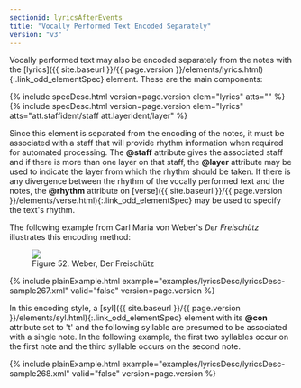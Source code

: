 ```yaml
---
sectionid: lyricsAfterEvents
title: "Vocally Performed Text Encoded Separately"
version: "v3"
---
```




Vocally performed text may also be encoded separately from the notes with the [lyrics]({{ site.baseurl }}/{{ page.version }}/elements/lyrics.html){:.link_odd_elementSpec} element. These are the main components:



{% include specDesc.html version=page.version elem="lyrics" atts="" %}
{% include specDesc.html version=page.version elem="lyrics" atts="att.staffident/staff att.layerident/layer" %}



Since this element is separated from the encoding of the notes, it must be associated
with a
staff that will provide rhythm information when required for automated processing.
The
**@staff** attribute gives the associated staff and if there is more than one layer on
that staff, the **@layer** attribute may be used to indicate the layer from which the
rhythm should be taken. If there is any divergence between the rhythm of the vocally
performed
text and the notes, the **@rhythm** attribute on [verse]({{ site.baseurl }}/{{ page.version }}/elements/verse.html){:.link_odd_elementSpec} may be used
to specify the text's rhythm.


The following example from Carl Maria von Weber's *Der Freischütz* illustrates
this encoding method:

<figure class="figure"><img src="{{ site.baseurl }}/Images/modules/lyrics/ex_lyric.png" class="img-responsive"><figcaption class="figure-caption">Figure 52. Weber, Der Freischütz</figcaption>
</figure>
{% include plainExample.html example="examples/lyricsDesc/lyricsDesc-sample267.xml" valid="false" version=page.version %}


In this encoding style, a [syl]({{ site.baseurl }}/{{ page.version }}/elements/syl.html){:.link_odd_elementSpec} element with its **@con** attribute
set to 't' and the following syllable are presumed to be associated with a single
note. In the
following example, the first two syllables occur on the first note and the third syllable
occurs on the second note.

{% include plainExample.html example="examples/lyricsDesc/lyricsDesc-sample268.xml" valid="false" version=page.version %}


